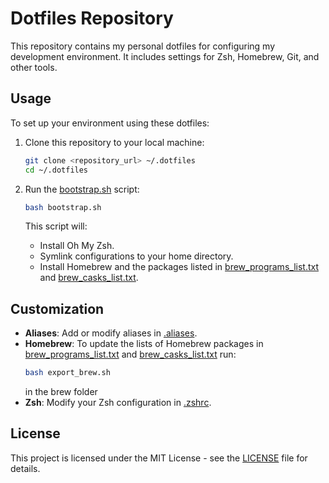 # Dotfiles Repository

This repository contains my personal dotfiles for configuring my development environment. It includes settings for Zsh, Homebrew, Git, and other tools.

## Usage

To set up your environment using these dotfiles:

1.  Clone this repository to your local machine:

    ```sh
    git clone <repository_url> ~/.dotfiles
    cd ~/.dotfiles
    ```

2.  Run the [bootstrap.sh](bootstrap.sh) script:

    ```sh
    bash bootstrap.sh
    ```

    This script will:

    - Install Oh My Zsh.
    - Symlink configurations to your home directory.
    - Install Homebrew and the packages listed in [brew_programs_list.txt](brew/brew_programs_list.txt) and [brew_casks_list.txt](brew/brew_casks_list.txt).

## Customization

- **Aliases**: Add or modify aliases in [.aliases](http://_vscodecontentref_/4).
- **Homebrew**: To update the lists of Homebrew packages in [brew_programs_list.txt](brew/brew_programs_list.txt) and [brew_casks_list.txt](brew/brew_casks_list.txt) run:
  ```sh
  bash export_brew.sh
  ```
  in the brew folder
- **Zsh**: Modify your Zsh configuration in [.zshrc](shell/.zshrc).

## License

This project is licensed under the MIT License - see the [LICENSE](http://_vscodecontentref_/9) file for details.
